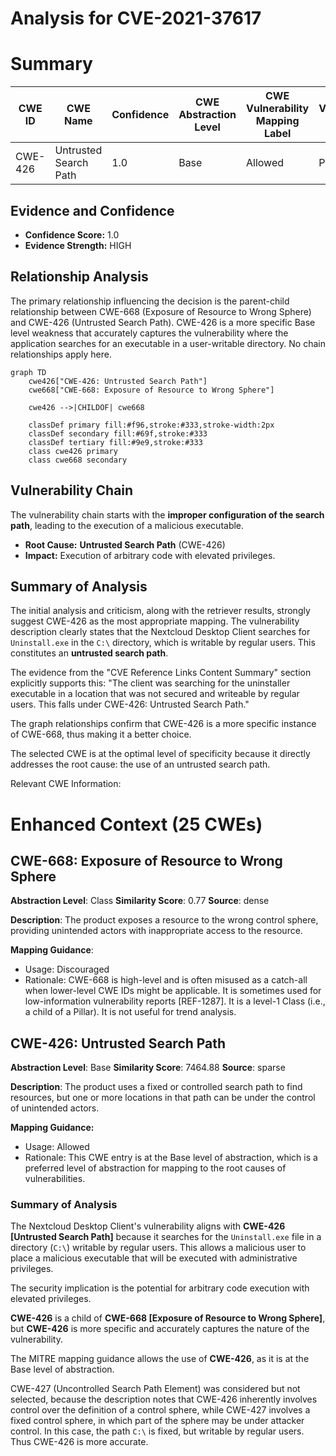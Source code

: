 # Analysis for CVE-2021-37617

# Summary
| CWE ID | CWE Name | Confidence | CWE Abstraction Level | CWE Vulnerability Mapping Label | CWE-Vulnerability Mapping Notes |
|---|---|---|---|---|---|
| CWE-426 | Untrusted Search Path | 1.0 | Base | Allowed | Primary CWE |

## Evidence and Confidence

*   **Confidence Score:** 1.0
*   **Evidence Strength:** HIGH

## Relationship Analysis
The primary relationship influencing the decision is the parent-child relationship between CWE-668 (Exposure of Resource to Wrong Sphere) and CWE-426 (Untrusted Search Path). CWE-426 is a more specific Base level weakness that accurately captures the vulnerability where the application searches for an executable in a user-writable directory. No chain relationships apply here.

```mermaid
graph TD
    cwe426["CWE-426: Untrusted Search Path"]
    cwe668["CWE-668: Exposure of Resource to Wrong Sphere"]
    
    cwe426 -->|CHILDOF| cwe668
    
    classDef primary fill:#f96,stroke:#333,stroke-width:2px
    classDef secondary fill:#69f,stroke:#333
    classDef tertiary fill:#9e9,stroke:#333
    class cwe426 primary
    class cwe668 secondary
```

## Vulnerability Chain
The vulnerability chain starts with the **improper configuration of the search path**, leading to the execution of a malicious executable.
  - **Root Cause:** **Untrusted Search Path** (CWE-426)
  - **Impact:** Execution of arbitrary code with elevated privileges.

## Summary of Analysis
The initial analysis and criticism, along with the retriever results, strongly suggest CWE-426 as the most appropriate mapping. The vulnerability description clearly states that the Nextcloud Desktop Client searches for `Uninstall.exe` in the `C:\` directory, which is writable by regular users. This constitutes an **untrusted search path**.

The evidence from the "CVE Reference Links Content Summary" section explicitly supports this: "The client was searching for the uninstaller executable in a location that was not secured and writeable by regular users. This falls under CWE-426: Untrusted Search Path."

The graph relationships confirm that CWE-426 is a more specific instance of CWE-668, thus making it a better choice.

The selected CWE is at the optimal level of specificity because it directly addresses the root cause: the use of an untrusted search path.

Relevant CWE Information:

# Enhanced Context (25 CWEs)

## CWE-668: Exposure of Resource to Wrong Sphere
**Abstraction Level**: Class
**Similarity Score**: 0.77
**Source**: dense

**Description**:
The product exposes a resource to the wrong control sphere, providing unintended actors with inappropriate access to the resource.

**Mapping Guidance**:
- Usage: Discouraged
- Rationale: CWE-668 is high-level and is often misused as a catch-all when lower-level CWE IDs might be applicable. It is sometimes used for low-information vulnerability reports [REF-1287]. It is a level-1 Class (i.e., a child of a Pillar). It is not useful for trend analysis.

## CWE-426: Untrusted Search Path
**Abstraction Level**: Base
**Similarity Score**: 7464.88
**Source**: sparse

**Description**:
The product uses a fixed or controlled search path to find resources, but one or more locations in that path can be under the control of unintended actors.

**Mapping Guidance:**
- Usage: Allowed
- Rationale: This CWE entry is at the Base level of abstraction, which is a preferred level of abstraction for mapping to the root causes of vulnerabilities.

### Summary of Analysis
The Nextcloud Desktop Client's vulnerability aligns with **CWE-426 [Untrusted Search Path]** because it searches for the `Uninstall.exe` file in a directory (`C:\`) writable by regular users. This allows a malicious user to place a malicious executable that will be executed with administrative privileges.

The security implication is the potential for arbitrary code execution with elevated privileges.

**CWE-426** is a child of **CWE-668 [Exposure of Resource to Wrong Sphere]**, but **CWE-426** is more specific and accurately captures the nature of the vulnerability.

The MITRE mapping guidance allows the use of **CWE-426**, as it is at the Base level of abstraction.

CWE-427 (Uncontrolled Search Path Element) was considered but not selected, because the description notes that CWE-426 inherently involves control over the definition of a control sphere, while CWE-427 involves a fixed control sphere, in which part of the sphere may be under attacker control. In this case, the path `C:\` is fixed, but writable by regular users. Thus CWE-426 is more accurate.